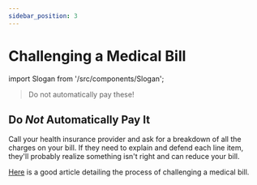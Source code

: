 ```yaml
---
sidebar_position: 3
---
```


# Challenging a Medical Bill

import Slogan from '/src/components/Slogan';

>Do not automatically pay these!

## Do *Not* Automatically Pay It

Call your health insurance provider and ask for a breakdown of all the charges on your bill. If they need to explain and defend each line item, they'll probably realize something isn't right and can reduce your bill.

[Here](https://thecollegeinvestor.com/21732/disputing-medical-bill/) is a good article detailing the process of challenging a medical bill.

<Slogan/>